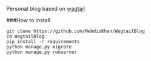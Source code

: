 Personal blog based on [wagtail](https://github.com/wagtail/wagtail)

###How to install


    git clone https://github.com/MehdioKhan/WagtailBlog
    cd WagtailBlog
    pip install -r requirements
    python manage.py migrate
    python manage.py runserver
    
